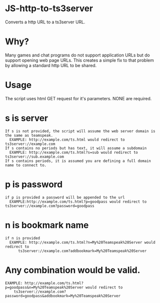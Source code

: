 # JS-http-to-ts3server
Converts a http URL to a ts3server URL.

# Why?
Many games and chat programs do not support application URLs but do support opening web page URLs.
This creates a simple fix to that problem by allowing a standard http URL to be shared.

# Usage
The script uses html GET request for it's parameters.
  NONE are required.
  # s is server
    If s is not provided, the script will assume the web server domain is the same as teamspeak.
      EXAMPLE: http://example.com/ts.html would redirect to ts3server://example.com
    If s contains no periods but has text, it will assume a subdomain
      EXAMPLE: http://example.com/ts.html?s=sub would redirect to ts3server://sub.example.com
    If s contains periods, it is assumed you are defining a full domain name to connect to.

  # p is password
    if p is provided a password will be appended to the url
      EXAMPLE:http://example.com/ts.html?p=goodpass would redirect to ts3server://example.com?password=goodpass

  # n is bookmark name
    if n is provided
      EXAMPLE: http://example.com/ts.html?n=My%20Teamspeak%20Server would redirect to
          ts3server://example.com?addbookmark=My%20Teamspeak%20Server

  # Any combination would be valid.
    EXAMPLE: http://example.com/ts.html?p=goodpass&n=My%20Teamspeak%20Server would redirect to 
        ts3server://example.com?password=goodpass&addbookmark=My%20Teamspeak%20Server
